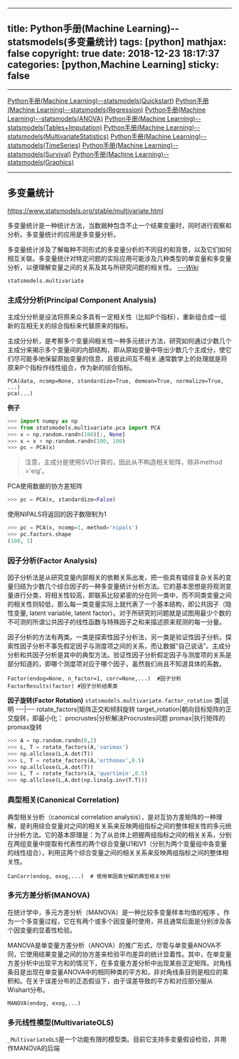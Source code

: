 
---
title: Python手册(Machine Learning)--statsmodels(多变量统计)
tags: [python]
mathjax: false
copyright: true
date: 2018-12-23 18:17:37
categories: [python,Machine Learning]
sticky: false
---


-------
[Python手册(Machine Learning)--statsmodels(Quickstart)][1]
[Python手册(Machine Learning)--statsmodels(Regression)][2]
[Python手册(Machine Learning)--statsmodels(ANOVA)][5]
[Python手册(Machine Learning)--statsmodels(Tables+Imputation)][7]
[Python手册(Machine Learning)--statsmodels(MultivariateStatistics)][8]
[Python手册(Machine Learning)--statsmodels(TimeSeries)][3]
[Python手册(Machine Learning)--statsmodels(Survival)][4]
[Python手册(Machine Learning)--statsmodels(Graphics)][6]


-------
[1]: https://blog.csdn.net/qq_41518277/article/details/80275280
[2]: https://blog.csdn.net/qq_41518277/article/details/85100652
[3]: https://blog.csdn.net/qq_41518277/article/details/85101141
[4]: https://blog.csdn.net/qq_41518277/article/details/85101199
[5]: https://blog.csdn.net/qq_41518277/article/details/85101240
[6]: https://blog.csdn.net/qq_41518277/article/details/85101310
[7]: https://blog.csdn.net/qq_41518277/article/details/85101347
[8]: https://blog.csdn.net/qq_41518277/article/details/85224850


<!-- more -->

## 多变量统计
https://www.statsmodels.org/stable/multivariate.html

多变量统计是一种统计方法，当数据种包含不止一个结果变量时，同时进行观察和分析。多变量统计的应用是多变量分析。

多变量统计涉及了解每种不同形式的多变量分析的不同目的和背景，以及它们如何相互关联。多变量统计对特定问题的实际应用可能涉及几种类型的单变量和多变量分析，以便理解变量之间的关系及其与所研究问题的相关性。
*[---Wiki](https://en.wikipedia.org/wiki/Multivariate_statistics)*

`statsmodels.multivariate`

### 主成分分析(Principal Component Analysis)

主成分分析是设法将原来众多具有一定相关性（比如P个指标），重新组合成一组新的互相无关的综合指标来代替原来的指标。

主成分分析，是考察多个变量间相关性一种多元统计方法，研究如何通过少数几个主成分来揭示多个变量间的内部结构，即从原始变量中导出少数几个主成分，使它们尽可能多地保留原始变量的信息，且彼此间互不相关.通常数学上的处理就是将原来P个指标作线性组合，作为新的综合指标。

```
PCA(data, ncomp=None, standardize=True, demean=True, normalize=True, ...)
pca(...)
```
**例子**

```python
>>> import numpy as np
>>> from statsmodels.multivariate.pca import PCA
>>> x = np.random.randn(100)[:, None]
>>> x = x + np.random.randn(100, 100)
>>> pc = PCA(x)
```
> 注意，主成分是使用SVD计算的，因此从不构造相关矩阵，除非method ='eig'。

PCA使用数据的协方差矩阵
```python
>>> pc = PCA(x, standardize=False)
```
使用NIPALS将返回的因子数限制为1
```python
>>> pc = PCA(x, ncomp=1, method='nipals')
>>> pc.factors.shape
(100, 1)
```
### 因子分析(Factor Analysis)

因子分析法是从研究变量内部相关的依赖关系出发，把一些具有错综复杂关系的变量归结为少数几个综合因子的一种多变量统计分析方法。它的基本思想是将观测变量进行分类，将相关性较高，即联系比较紧密的分在同一类中，而不同类变量之间的相关性则较低，那么每一类变量实际上就代表了一个基本结构，即公共因子（隐性变量, latent variable, latent factor）。对于所研究的问题就是试图用最少个数的不可测的所谓公共因子的线性函数与特殊因子之和来描述原来观测的每一分量。

因子分析的方法有两类。一类是探索性因子分析法，另一类是验证性因子分析。探索性因子分析不事先假定因子与测度项之间的关系，而让数据“自己说话”。主成分分析和共因子分析是其中的典型方法。验证性因子分析假定因子与测度项的关系是部分知道的，即哪个测度项对应于哪个因子，虽然我们尚且不知道具体的系数。

```
Factor(endog=None, n_factor=1, corr=None,...)  #因子分析
FactorResults(factor) #因子分析结果类
```

**因子旋转(Factor Rotation)**
`statsmodels.multivariate.factor_rotation`
类|说明
---|---
rotate_factors|矩阵正交和倾斜旋转
target_rotation|朝向目标矩阵的正交旋转，即最小化：
procrustes|分析解决Procrustes问题
promax|执行矩阵的promax旋转
```python
>>> A = np.random.randn(8,2)
>>> L, T = rotate_factors(A,'varimax')
>>> np.allclose(L,A.dot(T))
>>> L, T = rotate_factors(A,'orthomax',0.5)
>>> np.allclose(L,A.dot(T))
>>> L, T = rotate_factors(A,'quartimin',0.5)
>>> np.allclose(L,A.dot(np.linalg.inv(T.T)))
```

### 典型相关(Canonical Correlation)
典型相关分析（canonical correlation analysis），是对互协方差矩阵的一种理解，是利用综合变量对之间的相关关系来反映两组指标之间的整体相关性的多元统计分析方法。它的基本原理是：为了从总体上把握两组指标之间的相关关系，分别在两组变量中提取有代表性的两个综合变量U1和V1（分别为两个变量组中各变量的线性组合），利用这两个综合变量之间的相关关系来反映两组指标之间的整体相关性。

`CanCorr(endog, exog,...)  # 使用单因素分解的典型相关分析`

### 多元方差分析(MANOVA)

在统计学中，多元方差分析（MANOVA）是一种比较多变量样本均值的程序 。作为一个多变量过程，它在有两个或多个因变量时使用，并且通常后面是分别涉及各个因变量的显着性检验。

MANOVA是单变量方差分析（ANOVA）的推广形式，尽管与单变量ANOVA不同，它使用结果变量之间的协方差来检验平均差异的统计显着性。其中，在单变量方差分析中出现平方和的情况下，在多变量方差分析中出现某些正定矩阵。对角线条目是出现在单变量ANOVA中的相同种类的平方和，非对角线条目则是相应的乘积和。在关于误差分布的正态假设下，由于误差导致的平方和对应部分服从Wishart分布。

`MANOVA(endog, exog,...)`

### 多元线性模型(MultivariateOLS)

`_MultivariateOLS`是一个功能有限的模型类。目前它支持多变量假设检验，并用作MANOVA的后端





